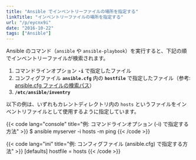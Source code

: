 ```yaml
---
title: "Ansible でインベントリーファイルの場所を指定する"
linkTitle: "インベントリーファイルの場所を指定する"
url: "/p/eycnx9i"
date: "2016-10-22"
tags: ["Ansible"]
---
```


Ansible のコマンド（`ansible` や `ansible-playbook`）を実行すると、下記の順でインベントリーファイルが検索されます。

1. コマンドラインオプション __`-i`__ で指定したファイル
2. コンフィグファイル __`ansible.cfg`__ 内の __`hostfile`__ で指定したファイル（参考: [ansible.cfg ファイルの検索パス](/p/pamv6gq)）
3. __`/etc/ansible/inventry`__

以下の例は、いずれもカレントディレクトリ内の `hosts` というファイルをインベントリファイルとして使用するように指定しています。

{{< code lang="console" title="例: コマンドラインオプション (-i) で指定する方法" >}}
$ ansible myserver -i hosts -m ping
{{< /code >}}

{{< code lang="ini" title="例: コンフィグファイル (ansible.cfg) で指定する方法" >}}
[defaults]
hostfile = hosts
{{< /code >}}

